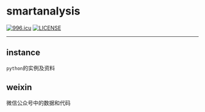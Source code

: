 # smartanalysis

[![996.icu](https://img.shields.io/badge/link-996.icu-red.svg)](https://996.icu)  [![LICENSE](https://img.shields.io/badge/license-Anti%20996-blue.svg)](https://github.com/996icu/996.ICU/blob/master/LICENSE)


---

## instance
`python`的实例及资料

## weixin
微信公众号中的数据和代码
